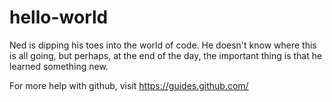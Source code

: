 # hello-world

Ned is dipping his toes into the world of code. 
He doesn't know where this is all going, but perhaps, at the end of the day, the important thing is that he learned something new.

For more help with github, visit https://guides.github.com/
